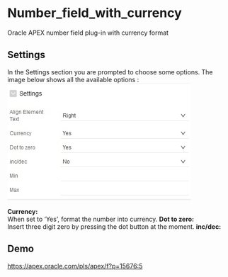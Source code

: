 # Number_field_with_currency
Oracle APEX number field plug-in with currency format
## Settings
In the Settings section you are prompted to choose some options. The image below shows all the available options :</br>
<img src="https://raw.githubusercontent.com/mortezamashhadi/Number_field_with_currency/master/setting.jpg" >

<b>Currency:</b><br>
When set to ‘Yes’, format the number  into currency.
<b>Dot to zero:</b><br>
Insert three digit zero by pressing the dot button at the moment.
<b>inc/dec:</b><br>

## Demo
https://apex.oracle.com/pls/apex/f?p=15676:5


